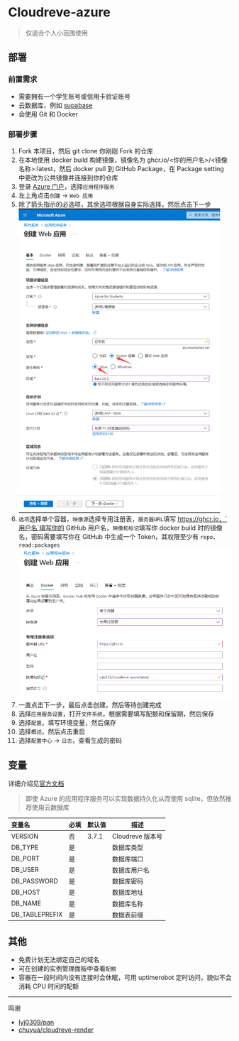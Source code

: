 # Cloudreve-azure

> 仅适合个人小范围使用

## 部署

### 前置需求

- 需要拥有一个学生账号或信用卡验证账号
- 云数据库，例如 [supabase](https://supabase.com/database)
- 会使用 Git 和 Docker

### 部署步骤

1. Fork 本项目，然后 git clone 你刚刚 Fork 的仓库
2. 在本地使用 docker build 构建镜像，镜像名为 ghcr.io/<你的用户名>/<镜像名称>:latest，然后 docker pull 到 GitHub Package，在 Package setting 中更改为公共镜像并连接到你的仓库
3. 登录 [Azure 门户](https://portal.azure.com/#allservices)，选择`应用程序服务`
4. 左上角点击`创建` -> `Web 应用`
5. 除了箭头指示的必选项，其余选项根据自身实际选择，然后点击下一步
   <img src="image/1.png" style="zoom:67%;" />
6. `选项`选择单个容器，`映像源`选择专用注册表，`服务器URL`填写 https://ghcr.io，`用户名`填写你的 GitHub 用户名，`映像和标记`填写你 docker build 时的镜像名，密码需要填写你在 GitHub 中生成一个 Token，其权限至少有 `repo`、`read:packages`
   <img src="image/2.png" style="zoom: 67%;" />
7. 一直点击下一步，最后点击创建，然后等待创建完成
8. 选择`应用服务设置`，打开`文件系统`，根据需要填写配额和保留期，然后保存
9. 选择`配置`，填写环境变量，然后保存
10. 选择`概述`，然后点击重启
11. 选择`配置中心` -> `日志`，查看生成的密码

## 变量

详细介绍见[官方文档](https://docs.cloudreve.org/getting-started/config)

> 即使 Azure 的应用程序服务可以实现数据持久化从而使用 sqlite，但依然推荐使用云数据库

| 变量名         | 必填 | 默认值 | 描述             |
| :------------- | ---- | ------ | ---------------- |
| VERSION        | 否   | 3.7.1  | Cloudreve 版本号 |
| DB_TYPE        | 是   |        | 数据库类型       |
| DB_PORT        | 是   |        | 数据库端口       |
| DB_USER        | 是   |        | 数据库用户名     |
| DB_PASSWORD    | 是   |        | 数据库密码       |
| DB_HOST        | 是   |        | 数据库地址       |
| DB_NAME        | 是   |        | 数据库名称       |
| DB_TABLEPREFIX | 是   |        | 数据表前缀       |

## 其他

- 免费计划无法绑定自己的域名
- 可在创建的实例管理面板中查看`配额`
- 容器在一段时间内没有连接时会休眠，可用 uptimerobot 定时访问，貌似不会消耗 CPU 时间的配额

---

鸣谢

- [lyj0309/pan](https://github.com/lyj0309/pan)
- [chuyua/cloudreve-render](https://github.com/chuyua/cloudreve-render)
